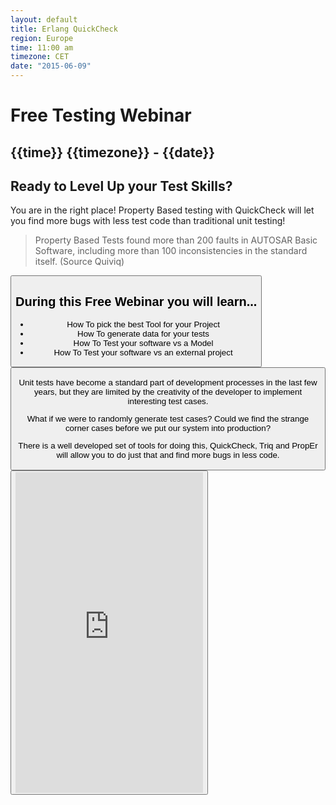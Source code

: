```yaml
---
layout: default
title: Erlang QuickCheck
region: Europe
time: 11:00 am
timezone: CET
date: "2015-06-09"
---
```


# Free Testing Webinar

## {{time}} {{timezone}} - {{date}}

## Ready to Level Up your Test Skills?

You are in the right place! Property Based testing with QuickCheck
will let you find more bugs with less test code than traditional unit testing!

> Property Based Tests found more than 200 faults in AUTOSAR Basic Software, including more than 100 inconsistencies in the standard itself.
> (Source Quiviq)

<button class='signup'>

## During this Free Webinar you will learn...

* How To pick the best Tool for your Project
* How To generate data for your tests
* How To Test your software vs a Model
* How To Test your software vs an external project

<button class='signup'> 

Unit tests have become a standard part of development processes in the
last few years, but they are limited by the creativity of the
developer to implement interesting test cases. 

What if we were to randomly generate test cases? Could we find the
strange corner cases before we put our system into production?

There is a well developed set of tools for doing this, QuickCheck,
Triq and PropEr will allow you to do just that and find more bugs in
less code.

<button class='signup'> 

<div id="signup_form">
<iframe src="https://madmimi.com/signups/141642/iframe" scrolling="no" frameborder="0" height="513" style="max-width: 800px; width: 100%;"></iframe>
</div>
